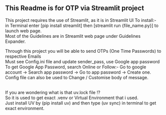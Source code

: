 ## This Readme is for OTP via Streamlit project
<p>
This project requires the use of Streamlit, as it is in Streamlit UI
To install:-
<br>
in Terminal enter [pip install streamlit] then [streamlit run {file_name.py}] to launch web page.
<br>
Most of the Guidelines are in Streamlit web page under Guidelines Expander.
</p>
Through this project you will be able to send OTPs (One Time Passwords) to respective Emails
<br>
Must see Config.ini file and update sender_pass, use Google app password
<br>
To get Google App Password, search Online or Follow:-
Go to google account -> Search app password -> Go to app password -> Create one.
<br>
Config file can also be used to Change / Customise body of message.
<br>
<br>
<p>
If you are wondering what is that uv.lock file !?
<br>
So it is used to get exact .venv or Virtual Environment that i used.
<br>
Just install UV by (pip install uv) and then type (uv sync) in terminal to get exact environment.
</p>
